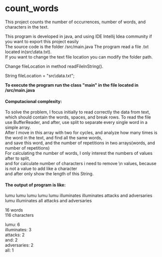 # count_words
This project counts the number of occurrences, number of words, and characters in the text.<br/>

This program is developed in java, and using IDE Intellij Idea community if you want to export this project easily<br/>
The source code is the folder /src/main.java The program read a file .txt located in(src\data.txt).<br/>
If you want to change the text file location you can modify the folder path.<br/>

Change fileLocation in method readFileInString().<br/> 

String fileLocation = "src\data.txt";<br/>

**To execute the program run the class "main" in the file located in /src/main.java**

#### Computacional complexity: <br/>
To solve the problem, I focus initially to read correctly the data from text,<br/>
which should contain the words, spaces, and break rows.
To read the file use BufferReader, and after, use split to separate every single word in a simple array.<br/>
After I move in this array with two for cycles, and analyze how many times is the word in the text, and find all the same words,<br/>
and save this word, and the number of repetitions in two arrays(words, and number of repetitions)<br/>
For calculating the number of words, I only interest the numbers of values after to split, <br/>
and for calculate number of characters i need to remove \n values, because is not a value to add like a character<br/> and after only show the length of this String.


#### The output of program is like:<br/>

lumu lumu lumu lumu lumu illuminates illuminates attacks and adversaries<br/>
lumu illuminates all attacks and adversaries<br/>

16 words<br/>
116 characters<br/>

lumu: 6<br/>
illuminates: 3<br/>
attacks: 2<br/>
and: 2<br/>
adversaries: 2<br/>
all: 1<br/>
